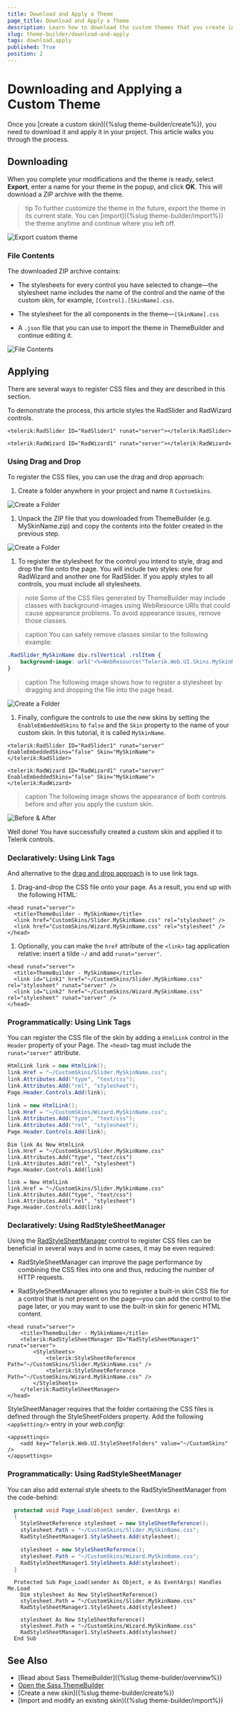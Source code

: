 ```yaml
---
title: Download and Apply a Theme
page_title: Download and Apply a Theme
description: Learn how to download the custom themes that you create in ThemeBuilder and use them in your Web Forms application. 
slug: theme-builder/download-and-apply
tags: download,apply
published: True
position: 2
---
```


# Downloading and Applying a Custom Theme

Once you [create a custom skin]({%slug theme-builder/create%}), you need to download it and apply it in your project. This article walks you through the process.

## Downloading

When you complete your modifications and the theme is ready, select **Export**, enter a name for your theme in the popup, and click **OK**. This will download a ZIP archive with the theme.

>tip To further customize the theme in the future, export the theme in its current state. You can [import]({%slug theme-builder/import%}) the theme anytime and continue where you left off.

![Export custom theme](images/themebuilder-export-theme.gif)

### File Contents

The downloaded ZIP archive contains:

* The stylesheets for every control you have selected to change&mdash;the stylesheet name includes the name of the control and the name of the custom skin, for example, `[Control].[SkinName].css`.

* The stylesheet for the all components in the theme&mdash;`[SkinName].css`

* A `.json` file that you can use to import the theme in ThemeBuilder and continue editing it.

![File Contents](images/themebuilder-download-and-apply-file-contents.png)

## Applying

There are several ways to register CSS files and they are described in this section. 

To demonstrate the process, this article styles the RadSlider and RadWizard controls.

````ASP.NET
<telerik:RadSlider ID="RadSlider1" runat="server"></telerik:RadSlider>

<telerik:RadWizard ID="RadWizard1" runat="server"></telerik:RadWizard>
````

### Using Drag and Drop

To register the CSS files, you can use the drag and drop approach:

1. Create a folder anywhere in your project and name it `CustomSkins`.

 ![Create a Folder](images/theme-builder-download-and-apply-create-folder.png)

1. Unpack the ZIP file that you downloaded from ThemeBuilder (e.g. MySkinName.zip) and copy the contents into the folder created in the previous step.

 ![Create a Folder](images/theme-builder-download-and-apply-extract-content.png)

1. To register the stylesheet for the control you intend to style, drag and drop the file onto the page. You will include two styles: one for RadWizard and another one for RadSlider. If you apply styles to all controls, you must include all stylesheets.

  >note Some of the CSS files generated by ThemeBuilder may include classes with background-images using WebResource URIs that could cause appearance problems. To avoid appearance issues, remove those classes.

  >caption You can safely remove classes similar to the following example:

  ````CSS
  .RadSlider_MySkinName div.rslVertical .rslItem {
      background-image: url('<%=WebResource("Telerik.Web.UI.Skins.MySkinName.Slider.ItemVerticalBgr.png")%>');
  }
````

  >caption The following image shows how to register a stylesheet by dragging and dropping the file into the page head.

  ![Create a Folder](images/theme-builder-download-and-apply-drag-and-drop.gif)

1. Finally, configure the controls to use the new skins by setting the `EnableEmbeddedSkins` to `false` and the `Skin` property to the name of your custom skin. In this tutorial, it is called `MySkinName`.

  ````ASP.NET
  <telerik:RadSlider ID="RadSlider1" runat="server" EnableEmbeddedSkins="false" Skin="MySkinName">
  </telerik:RadSlider>

  <telerik:RadWizard ID="RadWizard1" runat="server" EnableEmbeddedSkins="false" Skin="MySkinName">
  </telerik:RadWizard>
````

  >caption The following image shows the appearance of both controls before and after you apply the custom skin.

  ![Before & After](images/theme-builder-download-and-apply-beforeafter.png)

Well done! You have successfully created a custom skin and applied it to Telerik controls.

### Declaratively: Using Link Tags

And alternative to the [drag and drop approach](#using-drag-and-drop) is to use link tags.

1. Drag-and-drop the CSS file onto your page. As a result, you end up with the following HTML:

  ````ASP.NET
<head runat="server">
    <title>ThemeBuilder - MySkinName</title>
    <link href="CustomSkins/Slider.MySkinName.css" rel="stylesheet" />
    <link href="CustomSkins/Wizard.MySkinName.css" rel="stylesheet" />
</head>
````

1. Optionally, you can make the `href` attribute of the `<link>` tag application relative: insert a tilde `~/` and add `runat="server"`.

  ````ASP.NET
<head runat="server">
    <title>ThemeBuilder - MySkinName</title>
    <link id="Link1" href="~/CustomSkins/Slider.MySkinName.css" rel="stylesheet" runat="server" />
    <link id="Link2" href="~/CustomSkins/Wizard.MySkinName.css" rel="stylesheet" runat="server" />
</head>
````


### Programmatically: Using Link Tags

You can register the CSS file of the skin by adding a `HtmlLink` control in the `Header` property of your Page. The `<head>` tag must include the `runat="server"` attribute.

````C#
HtmlLink link = new HtmlLink();
link.Href = "~/CustomSkins/Slider.MySkinName.css";
link.Attributes.Add("type", "text/css");
link.Attributes.Add("rel", "stylesheet");
Page.Header.Controls.Add(link);

link = new HtmlLink();
link.Href = "~/CustomSkins/Wizard.MySkinName.css";
link.Attributes.Add("type", "text/css");
link.Attributes.Add("rel", "stylesheet");
Page.Header.Controls.Add(link);
````
````VB
Dim link As New HtmlLink
link.Href = "~/CustomSkins/Slider.MySkinName.css"
link.Attributes.Add("type", "text/css")
link.Attributes.Add("rel", "stylesheet")
Page.Header.Controls.Add(link)

link = New HtmlLink
link.Href = "~/CustomSkins/Slider.MySkinName.css"
link.Attributes.Add("type", "text/css")
link.Attributes.Add("rel", "stylesheet")
Page.Header.Controls.Add(link)
````

### Declaratively: Using RadStyleSheetManager

Using the [RadStyleSheetManager](https://www.telerik.com/help/aspnet-ajax/radstylesheetmanager.html) control to register CSS files can be beneficial in several ways and in some cases, it may be even required:

* RadStyleSheetManager can improve the page performance by combining the CSS files into one and thus, reducing the number of HTTP requests.

* RadStyleSheetManager allows you to register a built-in skin CSS file for a control that is not present on the page&mdash;you can add the control to the page later, or you may want to use the built-in skin for generic HTML content.

````ASP.NET
<head runat="server">
    <title>ThemeBuilder - MySkinName</title>
    <telerik:RadStyleSheetManager ID="RadStyleSheetManager1" runat="server">
        <StyleSheets>
            <telerik:StyleSheetReference Path="~/CustomSkins/Slider.MySkinName.css" />
            <telerik:StyleSheetReference Path="~/CustomSkins/Wizard.MySkinName.css" />
        </StyleSheets>
    </telerik:RadStyleSheetManager>
</head>
````

StyleSheetManager requires that the folder containing the CSS files is defined through the StyleSheetFolders property. Add the following `<appSetting/>` entry in your *web.config*:

````ASPNET
<appsettings>   
    <add key="Telerik.Web.UI.StyleSheetFolders" value="~/CustomSkins" />
</appsettings>
````

### Programmatically: Using RadStyleSheetManager

You can also add external style sheets to the RadStyleSheetManager from the code-behind:

````C#
  protected void Page_Load(object sender, EventArgs e)
  {
    StyleSheetReference stylesheet = new StyleSheetReference();
    stylesheet.Path = "~/CustomSkins/Slider.MySkinName.css";
    RadStyleSheetManager1.StyleSheets.Add(stylesheet);

    stylesheet = new StyleSheetReference();
    stylesheet.Path = "~/CustomSkins/Wizard.MySkinName.css";
    RadStyleSheetManager1.StyleSheets.Add(stylesheet);
  }
````
````VB
  Protected Sub Page_Load(sender As Object, e As EventArgs) Handles Me.Load
    Dim stylesheet As New StyleSheetReference()
    stylesheet.Path = "~/CustomSkins/Slider.MySkinName.css"
    RadStyleSheetManager1.StyleSheets.Add(stylesheet)

    stylesheet As New StyleSheetReference()
    stylesheet.Path = "~/CustomSkins/Wizard.MySkinName.css"
    RadStyleSheetManager1.StyleSheets.Add(stylesheet)
  End Sub
````

## See Also
  * [Read about Sass ThemeBuilder]({%slug theme-builder/overview%})
  * [Open the Sass ThemeBuilder](https://themebuilder.telerik.com/aspnet-ajax)
  * [Create a new skin]({%slug theme-builder/create%})
  * [Import and modify an existing skin]({%slug theme-builder/import%})

